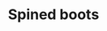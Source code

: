 ---
layout: item
title: Spined boots
item-id: 6143
datatable: true
id: 6143
name: "Spined boots"
members: true
lowalch: 260
highalch: 390
examine: "Some finely crafted Fremennik boots, made from spined dagannoth hide."
monsters:
  - id: 2259
    name: "Dagannoth"
    members: true
    combat_level: 88
    wiki_url: "https://oldschool.runescape.wiki/w/Dagannoth_(Waterbirth_Island)#Level_88"
    drops:
      - quantity: "1"
        rarity: 0.015625
    image: "https://oldschool.runescape.wiki/images/thumb/b/bb/Dagannoth.png/1200px-Dagannoth.png?81f00"
  - id: 3185
    name: "Dagannoth"
    members: true
    combat_level: 90
    wiki_url: "https://oldschool.runescape.wiki/w/Dagannoth_(Waterbirth_Island)#Level_90"
    drops:
      - quantity: "1"
        rarity: 0.015625
    image: "https://oldschool.runescape.wiki/images/thumb/b/bb/Dagannoth.png/1200px-Dagannoth.png?81f00"
---